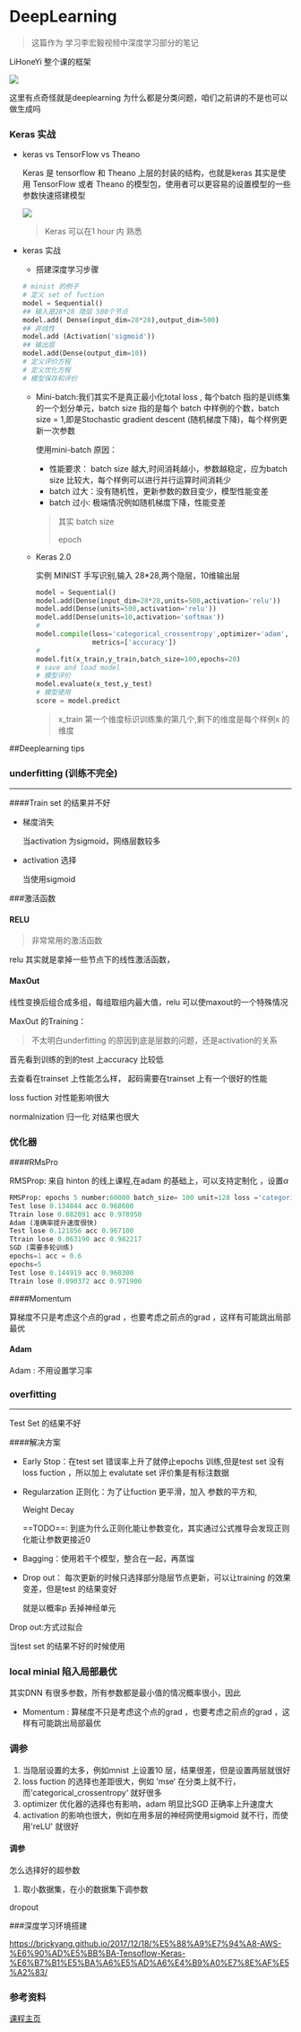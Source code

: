 # DeepLearning

> 这篇作为 学习李宏毅视频中深度学习部分的笔记

LiHoneYi 整个课的框架

![](/Users/oliver/Desktop/AI_photo/machinelearning_hongyi/machinelearning.png)

这里有点奇怪就是deeplearning 为什么都是分类问题，咱们之前讲的不是也可以做生成吗

### Keras 实战

- keras vs TensorFlow vs Theano

  Keras 是 tensorflow 和 Theano 上层的封装的结构，也就是keras 其实是使用 TensorFlow 或者 Theano 的模型包，使用者可以更容易的设置模型的一些参数快速搭建模型

  ![](/Users/oliver/Desktop/AI_photo/machinelearning_hongyi/keras.png)

  > Keras 可以在1 hour 内 熟悉

- keras 实战

  - 搭建深度学习步骤

  ~~~python
  # minist 的例子
  # 定义 set of fuction
  model = Sequential()
  ## 输入是28*28 隐层 500个节点
  model.add( Dense(input_dim=28*28),output_dim=500)
  ## 非线性
  model.add (Activation('sigmoid'))
  ## 输出层
  model.add(Dense(output_dim=10))
  # 定义评价方程
  # 定义优化方程
  # 模型保存和评价
  ~~~

  - Mini-batch:我们其实不是真正最小化total loss , 每个batch 指的是训练集的一个划分单元，batch size 指的是每个 batch 中样例的个数，batch size = 1,即是Stochastic gradient descent (随机梯度下降)，每个样例更新一次参数

    使用mini-batch 原因：

    - 性能要求： batch size 越大,时间消耗越小，参数越稳定，应为batch size 比较大，每个样例可以进行并行运算时间消耗少
    - batch 过大：没有随机性，更新参数的数目变少，模型性能变差
    - batch 过小: 极端情况例如随机梯度下降，性能变差

    > 其实 batch size 
    >
    > epoch

  - Keras 2.0

    实例 MINIST 手写识别,输入 28*28,两个隐层，10维输出层

    ~~~python
    model = Sequential()
    model.add(Dense(input_dim=28*28,units=500,activation='relu'))
    model.add(Dense(units=500,activation='relu'))
    model.add(Dense(units=10,activation='softmax'))
    #
    model.compile(loss='categorical_crossentropy',optimizer='adam',
                  metrics=['accuracy'])
    #
    model.fit(x_train,y_train,batch_size=100,epochs=20)
    # save and load model
    # 模型评价
    model.evaluate(x_test,y_test)
    # 模型使用
    score = model.predict
    ~~~

    > x_train 第一个维度标识训练集的第几个,剩下的维度是每个样例x 的维度​​


##Deeplearning tips 

### underfitting (训练不完全)

***

####Train set 的结果并不好

- 梯度消失

  当activation 为sigmoid，网络层数较多

- activation 选择

  当使用sigmoid 



###激活函数

#### RELU

> 非常常用的激活函数

relu 其实就是拿掉一些节点下的线性激活函数，

#### MaxOut

线性变换后组合成多组，每组取组内最大值，relu 可以使maxout的一个特殊情况

MaxOut 的Training：



> 不太明白underfitting 的原因到底是层数的问题，还是activation的关系

首先看到训练的到的test 上accuracy 比较低

去查看在trainset 上性能怎么样， 起码需要在trainset 上有一个很好的性能

loss fuction 对性能影响很大

normalnization  归一化 对结果也很大

### 优化器

####RMsPro

RMSProp: 来自 hinton 的线上课程,在adam 的基础上，可以支持定制化 ，设置$\alpha$

~~~python
RMSProp: epochs 5 number:60000 batch_size= 100 unit=128 loss ='categorical_crossentropy'
Test lose 0.134844 acc 0.968600
Ttrain lose 0.082091 acc 0.978950
Adam (准确率提升速度很快)
Test lose 0.121856 acc 0.967100
Ttrain lose 0.063190 acc 0.982217
SGD (需要多轮训练)
epochs=1 acc = 0.6
epochs=5
Test lose 0.144919 acc 0.960300
Ttrain lose 0.090372 acc 0.971900


~~~

####Momentum

算梯度不只是考虑这个点的grad ，也要考虑之前点的grad ，这样有可能跳出局部最优

#### Adam

Adam : 不用设置学习率

### overfitting

***

Test Set 的结果不好

####解决方案

- Early Stop：在test set 错误率上升了就停止epochs 训练,但是test set 没有loss fuction ，所以加上 evalutate set 评价集是有标注数据

- Regularzation 正则化：为了让fuction 更平滑，加入 参数的平方和,

  Weight Decay

  ==TODO==: 到底为什么正则化能让参数变化，其实通过公式推导会发现正则化能让参数更接近0 

- Bagging：使用若干个模型，整合在一起，再蒸馏

- Drop out： 每次更新的时候只选择部分隐层节点更新，可以让training 的效果变差，但是test 的结果变好

  就是以概率p 丢掉神经单元 

Drop out:方式过拟合

当test set 的结果不好的时候使用 

### local minial 陷入局部最优

其实DNN 有很多参数，所有参数都是最小值的情况概率很小，因此

- Momentum : 算梯度不只是考虑这个点的grad ，也要考虑之前点的grad ，这样有可能跳出局部最优

### 调参

1. 当隐层设置的太多，例如mnist 上设置10 层，结果很差，但是设置两层就很好
2. loss fuction 的选择也差距很大，例如 ’mse‘ 在分类上就不行，而’categorical_crossentropy‘ 就好很多
3. optimizer 优化器的选择也有影响，adam 明显比SGD 正确率上升速度大
4. activation 的影响也很大，例如在用多层的神经网使用sigmoid 就不行，而使用'reLU' 就很好


#### 调参

怎么选择好的超参数

1. 取小数据集，在小的数据集下调参数




dropout

###深度学习环境搭建

https://brickyang.github.io/2017/12/18/%E5%88%A9%E7%94%A8-AWS-%E6%90%AD%E5%BB%BA-Tensoflow-Keras-%E6%B7%B1%E5%BA%A6%E5%AD%A6%E4%B9%A0%E7%8E%AF%E5%A2%83/

### 参考资料

 [课程主页](http://speech.ee.ntu.edu.tw/~tlkagk/courses_ML17_2.html)